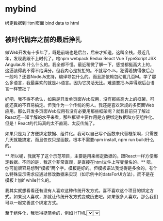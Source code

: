 # mybind
绑定数据到Html页面  bind data to html

## 被时代抛弃之前的最后挣扎

做Web开发有十多年了，既是前端也是后台，后来才知道，这叫全栈。最近几年，发现我跟不上时代了。啥npm webpack Redux React Vue TypeScript JSX AngularJS 什么什么的。我全都不懂。最近稍微了解一下，感觉都挺高大上的，这逼装得我不得不给满分。但我内心是抗拒的。不就写个Js，犯得着搞得像后台一般吗？还要NodeJs支持，编译导包什么的。而且那依赖包动辄几百M。学了那么多语言，我最喜欢的就是Js语言。因为它灵活无比。难道要把Js弄得跟后台语言一样笨拙？

好吧，我不得不承认，如果是开发单页面Web应用，没有那些高大上的框架，可能还真的不容易搞定。但我作为一个传统的男人。我还是喜欢常规的多页面Web应用。那么开发多页面Web应用有没有必要用那些框架呢？就我目前只了解过React还一知半解的水平来看，那些框架主要作用是方便绑定数据和方便组件化。但是！React的代码真的太不直观、太反传统了。

如果只是为了方便绑定数据、组件化。我可以自己写个函数来代替框架啊，只需要几天就能搞定，而且仅仅只是函数，根本不需要npm install, npm run build什么的。

** 所以呢，我就写了这个示范项目，主要是用来绑定数据的。跟React一样方便绑定数据。不同的是，我这个非常直观，是直接在html文件上写变量名的。** 嗯，你可能很容易想到“模板”两个字。模板是好的。但模板语法我觉得是多余的。有什么特殊显示需求应通过修改数据来实现（如示例中的dataForUI方法）。而不是在模板上加if while什么的。

我其实就想看看还有没有人喜欢这种传统开发方式。喜不喜欢这个项目的绑定方式。如果没人喜欢，那就让传统开发方式变成历史吧。如果很多人喜欢，那么我们可以一起完善这个绑定方式。

至于组件化，我觉得挺简单的，例如 HTML<select>标签,每个公司的美工可能都设计得不太一样。其实可以写个函数，直接把整个页面所有<select>标签替换成基于ul的美工设计的样子。而Js操作的还是原始的select，开发时完全不用考虑select最终会被替换成什么。
